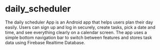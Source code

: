 # daily_scheduler
The daily scheduler App is an Android app that helps users plan their day easily. Users can sign up and log in securely, create tasks, pick a date and time, and see everything clearly on a calendar screen. The app uses a simple bottom navigation bar to switch between features and stores task data using Firebase Realtime Database.
